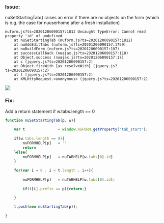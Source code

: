 ### Issue: 

nuSetStartingTab() raises an error if there are no objects on the form (which is e.g. the case for nuuserhome after a fresh installation)

```
nuform.js?ts=20201206090157:1812 Uncaught TypeError: Cannot read property 'id' of undefined
    at nuSetStartingTab (nuform.js?ts=20201206090157:1812)
    at nuAddEditTabs (nuform.js?ts=20201206090157:1759)
    at nuBuildForm (nuform.js?ts=20201206090157:107)
    at successCallback (nuajax.js?ts=20201206090157:118)
    at Object.success (nuajax.js?ts=20201206090157:17)
    at c (jquery.js?ts=20201206090157:2)
    at Object.fireWith [as resolveWith] (jquery.js?ts=20201206090157:2)
    at l (jquery.js?ts=20201206090157:2)
    at XMLHttpRequest.<anonymous> (jquery.js?ts=20201206090157:2)
```

<p align="left">
  <img src="screenshots/nuSetStartingTab.png">
</p>


### Fix: 

Add a return statement if w.tabs.length == 0 

```javascript
function nuSetStartingTab(p, w){
	
	var t 				= window.nuFORM.getProperty('tab_start');
	
	if(w.tabs.length == 0){
		nuFORMHELP[p] 	= ''
		return
	}else{
		nuFORMHELP[p] 	= nuTABHELP[w.tabs[0].id]
	}
	
	for(var i = 0 ; i < t.length ; i++){
		
		nuFORMHELP[p] 	= nuTABHELP[w.tabs[0].id];
		
		if(t[i].prefix == p){return;}
		
	}

	t.push(new nuStartingTab(p));
	
}

```



